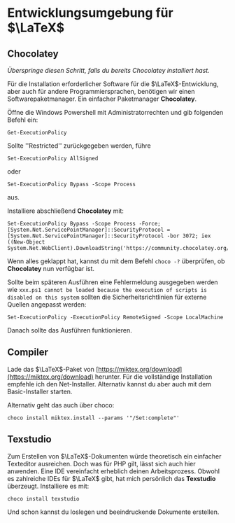 # Entwicklungsumgebung für $\LaTeX$

## Chocolatey

*Überspringe diesen Schritt, falls du bereits Chocolatey installiert hast.*

Für die Installation erforderlicher Software für die $\LaTeX$-Entwicklung, aber auch für andere
Programmiersprachen, benötigen wir einen Softwarepaketmanager. Ein einfacher Paketmanager
**Chocolatey**.

Öffne die Windows Powershell mit Administratorrechten und gib folgenden Befehl ein:

````shell
Get-ExecutionPolicy
````

Sollte ''Restricted'' zurückgegeben werden, führe
````shell
Set-ExecutionPolicy AllSigned
````
oder
````shell
Set-ExecutionPolicy Bypass -Scope Process
````
aus.

Installiere abschließend **Chocolatey** mit:

````shell
Set-ExecutionPolicy Bypass -Scope Process -Force; [System.Net.ServicePointManager]::SecurityProtocol = [System.Net.ServicePointManager]::SecurityProtocol -bor 3072; iex ((New-Object System.Net.WebClient).DownloadString('https://community.chocolatey.org/install.ps1'))
````

Wenn alles geklappt hat, kannst du mit dem Befehl ``choco -?`` überprüfen, ob **Chocolatey** nun verfügbar ist.

Sollte beim späteren Ausführen eine Fehlermeldung ausgegeben werden
wie ``xxx.ps1 cannot be loaded because the execution of scripts is disabled on this system``
sollten die Sicherheitsrichtlinien für externe Quellen angepasst werden:

````shell
Set-ExecutionPolicy -ExecutionPolicy RemoteSigned -Scope LocalMachine
````

Danach sollte das Ausführen funktionieren.

## Compiler

Lade das $\LaTeX$-Paket von [https://miktex.org/download](https://miktex.org/download) herunter.
Für die vollständige Installation empfehle ich den Net-Installer. Alternativ kannst du
aber auch mit dem Basic-Installer starten.

Alternativ geht das auch über choco:

````shell
choco install miktex.install --params '"/Set:complete"'
````

## Texstudio

Zum Erstellen von $\LaTeX$-Dokumenten würde theoretisch ein einfacher Texteditor
ausreichen. Doch was für PHP gilt, lässt sich auch hier anwenden. Eine IDE vereinfacht
erheblich deinen Arbeitsprozess. Obwohl es zahlreiche IDEs für $\LaTeX$ gibt, hat
mich persönlich das **Texstudio** überzeugt. Installiere es mit:

````shell
choco install texstudio
````

Und schon kannst du loslegen und beeindruckende Dokumente erstellen.